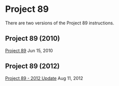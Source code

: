 # Project 89

There are two versions of the Project 89 instructions.

## Project 89 (2010)
[Project 89](https://www.scribd.com/document/33043343/89PDDWeb-1)
Jun 15, 2010


## Project 89 (2012)
[Project 89 - 2012 Update](https://www.scribd.com/document/102605824/Project-89-May-2012-Update)
Aug 11, 2012
